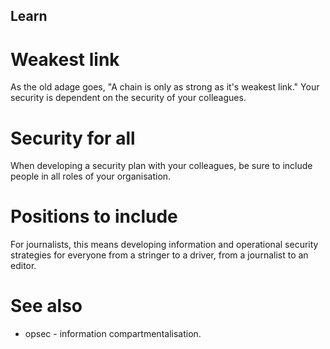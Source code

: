 ## Learn

# Weakest link
As the old adage goes, "A chain is only as strong as it's weakest link." Your security is dependent on the security of your colleagues.
<br>
# Security for all
When developing a security plan with your colleagues, be sure to include people in all roles of your organisation.
<br>
# Positions to include
For journalists, this means developing information and operational security strategies for everyone from a stringer to a driver, from a journalist to an editor.
<br>
# See also
- opsec - information compartmentalisation.

